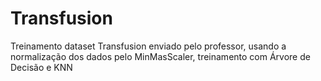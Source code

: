 # Transfusion
Treinamento dataset Transfusion enviado pelo professor, usando a normalização dos dados  pelo MinMasScaler, treinamento com Árvore de Decisão e KNN
